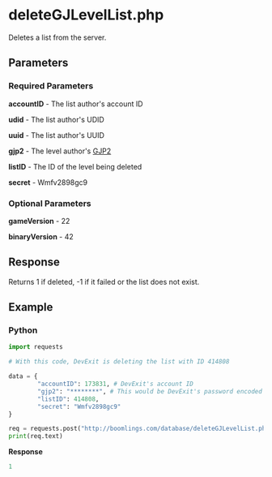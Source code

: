 # deleteGJLevelList.php

Deletes a list from the server.

## Parameters

### Required Parameters

**accountID** - The list author's account ID
  
**udid** - The list author's UDID
  
**uuid** - The list author's UUID

**gjp2** - The level author's [GJP2](/topics/gjp.md)

**listID** - The ID of the level being deleted

**secret** - Wmfv2898gc9

### Optional Parameters

**gameVersion** - 22

**binaryVersion** - 42

## Response

Returns 1 if deleted, -1 if it failed or the list does not exist.

## Example

<!-- tabs:start -->

### **Python**

```py
import requests

# With this code, DevExit is deleting the list with ID 414808

data = {
        "accountID": 173831, # DevExit's account ID
        "gjp2": "********", # This would be DevExit's password encoded with GJP2 encryption
        "listID": 414808,
        "secret": "Wmfv2898gc9"
}

req = requests.post("http://boomlings.com/database/deleteGJLevelList.php", data=data)
print(req.text)
```

**Response**
```py
1
```

<!-- tabs:end -->
